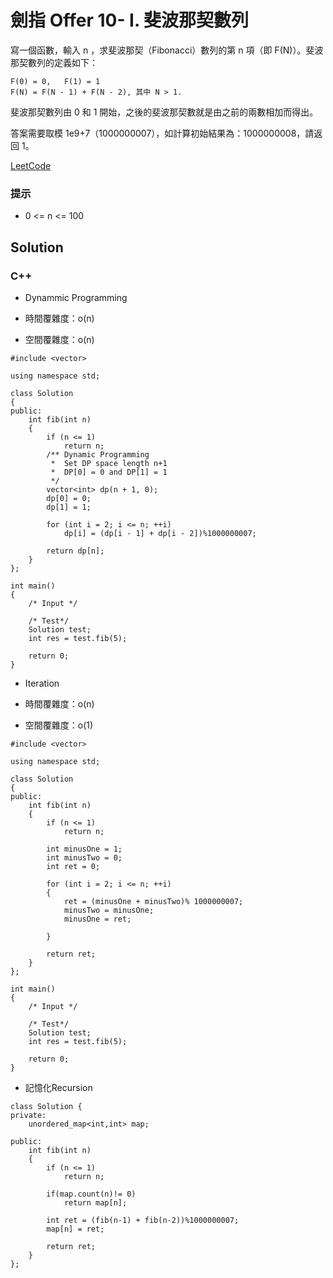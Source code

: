 # 劍指 Offer 10- I. 斐波那契數列
寫一個函數，輸入 n ，求斐波那契（Fibonacci）數列的第 n 項（即 F(N)）。斐波那契數列的定義如下：

```
F(0) = 0,   F(1) = 1
F(N) = F(N - 1) + F(N - 2), 其中 N > 1.
```

斐波那契數列由 0 和 1 開始，之後的斐波那契數就是由之前的兩數相加而得出。

答案需要取模 1e9+7（1000000007），如計算初始結果為：1000000008，請返回 1。

[LeetCode](https://leetcode-cn.com/problems/fei-bo-na-qi-shu-lie-lcof/)

### 提示
* 0 <= n <= 100

## Solution  

### C++
* Dynammic Programming

* 時間覆雜度：o(n)
* 空間覆雜度：o(n)

```
#include <vector>

using namespace std;

class Solution
{
public:
    int fib(int n)
    {
        if (n <= 1)
            return n;
        /** Dynamic Programming
         *  Set DP space length n+1
         *  DP[0] = 0 and DP[1] = 1
         */
        vector<int> dp(n + 1, 0);
        dp[0] = 0;
        dp[1] = 1;

        for (int i = 2; i <= n; ++i)
            dp[i] = (dp[i - 1] + dp[i - 2])%1000000007;        

        return dp[n];
    }
};

int main()
{
    /* Input */

    /* Test*/
    Solution test;
    int res = test.fib(5);

    return 0;
}
```

* Iteration

* 時間覆雜度：o(n)
* 空間覆雜度：o(1)
```
#include <vector>

using namespace std;

class Solution
{
public:
    int fib(int n)
    {
        if (n <= 1)
            return n;      

        int minusOne = 1;
        int minusTwo = 0;
        int ret = 0;

        for (int i = 2; i <= n; ++i)
        {
            ret = (minusOne + minusTwo)% 1000000007;
            minusTwo = minusOne;
            minusOne = ret;
            
        }       

        return ret;
    }
};

int main()
{
    /* Input */

    /* Test*/
    Solution test;
    int res = test.fib(5);

    return 0;
}
```

* 記憶化Recursion

```
class Solution {
private:
    unordered_map<int,int> map;

public:
    int fib(int n)
    {
        if (n <= 1)
            return n;

        if(map.count(n)!= 0)
            return map[n];

        int ret = (fib(n-1) + fib(n-2))%1000000007;       
        map[n] = ret;

        return ret;
    }
};
```